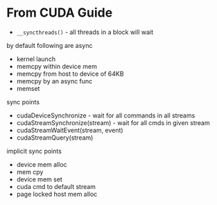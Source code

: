 
# From CUDA Guide

* `__syncthreads()` - all threads in a block will wait

by default following are async
* kernel launch
* memcpy within device mem
* memcpy from host to device of 64KB
* memcpy by an async func
* memset 

sync points
* cudaDeviceSynchronize - wait for all commands in all streams
* cudaStreamSynchronize(stream) - wait for all cmds in given stream
* cudaStreamWaitEvent(stream, event)
* cudaStreamQuery(stream)

implicit sync points
* device mem alloc
* mem cpy
* device mem set
* cuda cmd to default stream
* page locked host mem alloc

